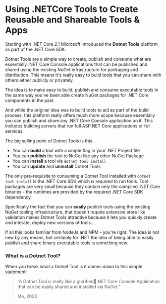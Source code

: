 # Using .NETCore Tools to Create Reusable and Shareable Tools & Apps

Starting with .NET Core 2.1 Microsoft introduced the **Dotnet Tools** platform as part of the .NET Core SDK. 

Dotnet Tools are a simple way to create, publish and consume what are essentially .NET Core Console applications that can be published and shared using the existing NuGet infrastructure for packaging and distribution. This means it's really easy to build tools that you can share with others either publicly or privately. 

The idea is to make easy to build, publish and consume executable tools in the same way you've been able create NuGet packages for .NET Core components in the past.

And while the original idea was to build tools to aid as part of the build process, this platform really offers much more scope because essentially you can publish and share any .NET Core Console application on it. This includes building servers that run full ASP.NET Core applications or full services. 

The big selling point of Dotnet Tools is this:

* You can **build** a tool with a simple flag in your .NET Project file
* You can **publish** the tool to NuGet like any other NuGet Package
* You can **install** a tool via `dotnet tool install`
* You can **update** and **uninstall** Dotnet Tools

The only pre-requisite to consuming a Dotnet Tool installed with `dotnet tool install` is the .NET Core SDK which is required to run tools. Tool packages are very small because they contain only the compiled .NET Core binaries - the runtimes are provided by the required .NET Core SDK dependency.

Specifically the fact that you can **easily** publish tools using the existing NuGet tooling infrastructure, that doesn't require extensive store like validation makes Dotnet Tools attractive because it lets you quickly create and interate, deploy new versions of tools.

If all this looks familiar from NodeJs and NPM - you're right. The idea is not new by any means, but certainly for .NET the idea of being able to easily publish and share binary executable tools is something new.

### What is a Dotnet Tool?
When you break what a Dotnet Tool is it comes down to this simple statement:

> “A Dotnet Tool is really like a glorified.NET Core Console Application that can be easily shared and installed via NuGet.”
>
> Me, 2020


